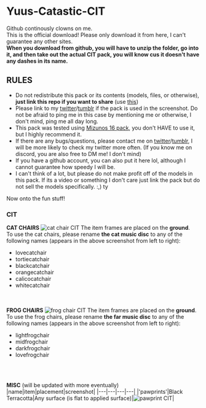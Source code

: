 # Yuus-Catastic-CIT

Github continously clowns on me.
<br>This is the official download! Please only download it from here, I can't guarantee any other sites.
<br>**When you download from github, you will have to unzip the folder, go into it, and then take out the actual CIT pack, you will know cus it doesn't have any dashes in its name.**

## RULES
- Do not redistribute this pack or its contents (models, files, or otherwise), **just link this repo if you want to share** (use [this](https://github.com/Daeyangae/Yuus-Catastic-CIT))
- Please link to my [twitter](https://twitter.com/daeyangae)/[tumblr](https://daeyangae.tumblr.com/) if the pack is used in the screenshot. Do not be afraid to ping me in this case by mentioning me or otherwise, I don't mind, ping me all day long.
- This pack was tested using [Mizunos 16 pack](https://mizunomcmemo.blogspot.com/), you don't HAVE to use it, but I highly recommend it.
- If there are any bugs/questions, please contact me on [twitter](https://twitter.com/daeyangae)/[tumblr](https://daeyangae.tumblr.com/), I will be more likely to check my twitter more often. (If you know me on discord, you are also free to DM me! I don't mind)
- If you have a github account, you can also put it here lol, although I cannot guarantee how speedy I will be.
- I can't think of a lot, but please do not make profit off of the models in this pack. If its a video or something I don't care just link the pack but do not sell the models specifically. :,) ty

Now onto the fun stuff!

### CIT
**CAT CHAIRS**
![cat chair CIT](https://cdn.discordapp.com/attachments/742222074994753618/854381544050917376/unknown.png)
The item frames are placed on the **ground**.<br>
To use the cat chairs, please rename **the cat music disc** to any of the following names (appears in the above screenshot from left to right):
- lovecatchair
- tortiecatchair
- blackcatchair
- orangecatchair
- calicocatchair
- whitecatchair

<br><br>
**FROG CHAIRS**
![frog chair CIT](https://cdn.discordapp.com/attachments/742222074994753618/854382336928776252/unknown.png)
The item frames are placed on the **ground**.<br>
To use the frog chairs, please rename **the far music disc** to any of the following names (appears in the above screenshot from left to right):
- lightfrogchair
- midfrogchair
- darkfrogchair
- lovefrogchair

<br><br>

**MISC**
(will be updated with more eventually)
|name|item|placement|screenshot|
|---|---|---|---|
|'pawprints'|Black Terracotta|Any surface (is flat to applied surface)|![pawprint CIT](https://cdn.discordapp.com/attachments/742222074994753618/854382940040724500/unknown.png)|
